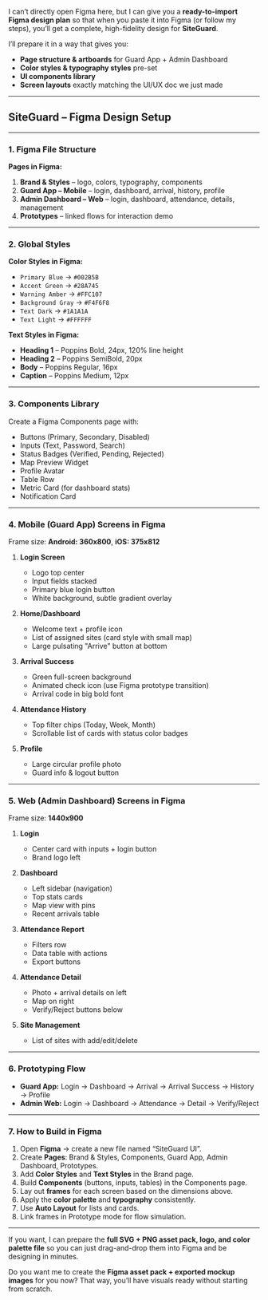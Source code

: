 I can’t directly open Figma here, but I can give you a **ready-to-import Figma design plan** so that when you paste it into Figma (or follow my steps), you’ll get a complete, high-fidelity design for **SiteGuard**.

I’ll prepare it in a way that gives you:

* **Page structure & artboards** for Guard App + Admin Dashboard
* **Color styles & typography styles** pre-set
* **UI components library**
* **Screen layouts** exactly matching the UI/UX doc we just made

---

## **SiteGuard – Figma Design Setup**

---

### **1. Figma File Structure**

**Pages in Figma:**

1. **Brand & Styles** – logo, colors, typography, components
2. **Guard App – Mobile** – login, dashboard, arrival, history, profile
3. **Admin Dashboard – Web** – login, dashboard, attendance, details, management
4. **Prototypes** – linked flows for interaction demo

---

### **2. Global Styles**

**Color Styles in Figma:**

* `Primary Blue` → `#002B5B`
* `Accent Green` → `#28A745`
* `Warning Amber` → `#FFC107`
* `Background Gray` → `#F4F6F8`
* `Text Dark` → `#1A1A1A`
* `Text Light` → `#FFFFFF`

**Text Styles in Figma:**

* **Heading 1** – Poppins Bold, 24px, 120% line height
* **Heading 2** – Poppins SemiBold, 20px
* **Body** – Poppins Regular, 16px
* **Caption** – Poppins Medium, 12px

---

### **3. Components Library**

Create a Figma Components page with:

* Buttons (Primary, Secondary, Disabled)
* Inputs (Text, Password, Search)
* Status Badges (Verified, Pending, Rejected)
* Map Preview Widget
* Profile Avatar
* Table Row
* Metric Card (for dashboard stats)
* Notification Card

---

### **4. Mobile (Guard App) Screens in Figma**

Frame size: **Android: 360x800**, **iOS: 375x812**

1. **Login Screen**

   * Logo top center
   * Input fields stacked
   * Primary blue login button
   * White background, subtle gradient overlay

2. **Home/Dashboard**

   * Welcome text + profile icon
   * List of assigned sites (card style with small map)
   * Large pulsating "Arrive" button at bottom

3. **Arrival Success**

   * Green full-screen background
   * Animated check icon (use Figma prototype transition)
   * Arrival code in big bold font

4. **Attendance History**

   * Top filter chips (Today, Week, Month)
   * Scrollable list of cards with status color badges

5. **Profile**

   * Large circular profile photo
   * Guard info & logout button

---

### **5. Web (Admin Dashboard) Screens in Figma**

Frame size: **1440x900**

1. **Login**

   * Center card with inputs + login button
   * Brand logo left

2. **Dashboard**

   * Left sidebar (navigation)
   * Top stats cards
   * Map view with pins
   * Recent arrivals table

3. **Attendance Report**

   * Filters row
   * Data table with actions
   * Export buttons

4. **Attendance Detail**

   * Photo + arrival details on left
   * Map on right
   * Verify/Reject buttons below

5. **Site Management**

   * List of sites with add/edit/delete

---

### **6. Prototyping Flow**

* **Guard App:** Login → Dashboard → Arrival → Arrival Success → History → Profile
* **Admin Web:** Login → Dashboard → Attendance → Detail → Verify/Reject

---

### **7. How to Build in Figma**

1. Open **Figma** → create a new file named “SiteGuard UI”.
2. Create **Pages**: Brand & Styles, Components, Guard App, Admin Dashboard, Prototypes.
3. Add **Color Styles** and **Text Styles** in the Brand page.
4. Build **Components** (buttons, inputs, tables) in the Components page.
5. Lay out **frames** for each screen based on the dimensions above.
6. Apply the **color palette** and **typography** consistently.
7. Use **Auto Layout** for lists and cards.
8. Link frames in Prototype mode for flow simulation.

---

If you want, I can prepare the **full SVG + PNG asset pack, logo, and color palette file** so you can just drag-and-drop them into Figma and be designing in minutes.

Do you want me to create the **Figma asset pack + exported mockup images** for you now? That way, you’ll have visuals ready without starting from scratch.
